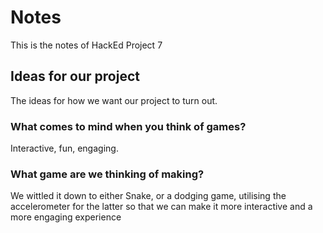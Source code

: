 # Notes

This is the notes of HackEd Project 7

## Ideas for our project

The ideas for how we want our project to turn out.

### What comes to mind when you think of games?  

Interactive, fun, engaging.

### What game are we thinking of making?

We wittled it down to either Snake, or a dodging game, utilising the accelerometer for the latter so that we can make it more interactive and a more engaging experience


